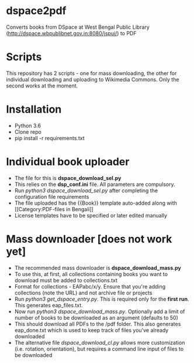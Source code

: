 # dspace2pdf
Converts books from DSpace at West Bengal Public Library (http://dspace.wbpublibnet.gov.in:8080/jspui/) to PDF

# Scripts
This repository has 2 scripts - one for mass downloading, the other for individual downloading and uploading to Wikimedia Commons. Only the second works at the moment.

# Installation
- Python 3.6
- Clone repo
- pip install -r requirements.txt 

# Individual book uploader

- The file for this is **dspace_download_sel.py**
- This relies on the **dsp_conf.ini** file. All parameters are compulsory.
- Run *python3 dspace_download_sel.py* after completing the configuration file requirements
- The file uploaded has the {{Book}} template auto-added along with [[Category:PDF-files in Bengali]]
- License templates have to be specified or later edited manually


# Mass downloader [does not work yet]

- The recommended mass downloader is **dspace_download_mass.py**
- To use this, at first, all collections containing books you want to download must be added to collections.txt
- Format for collections - EAPabc/x/y. Ensure that you're adding collections (note the URL) and not archive file or projects
- Run *python3 get_dspace_entry.py*. This is required only for the **first run**. This generates eap_files.txt.
- Now run *python3 dspace_download_mass.py*. Optionally add a limit of number of books to be downloaded as an argument (defaults to 50)
- This should download all PDFs to the /pdf folder. This also generates eap_done.txt which is used to keep track of files you've already downloaded
- The alternative file *dspace_download_cl.py* allows more customization (i.e. rotation, orientation), but requires a command line input of files to be downloaded